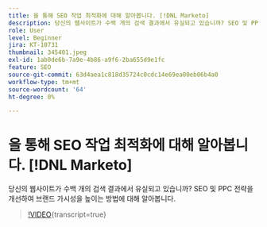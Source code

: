 ```yaml
---
title: 을 통해 SEO 작업 최적화에 대해 알아봅니다. [!DNL Marketo]
description: 당신의 웹사이트가 수백 개의 검색 결과에서 유실되고 있습니까? SEO 및 PPC 전략을 개선하여 브랜드 가시성을 높이는 방법에 대해 알아봅니다.
role: User
level: Beginner
jira: KT-10731
thumbnail: 345401.jpeg
exl-id: 1ab0de6b-7a9e-4b86-a9f6-2ba655d9e1fc
feature: SEO
source-git-commit: 63d4aea1c818d35724c0cdc14e69ea00eb06b4a0
workflow-type: tm+mt
source-wordcount: '64'
ht-degree: 0%

---
```


# 을 통해 SEO 작업 최적화에 대해 알아봅니다. [!DNL Marketo]

당신의 웹사이트가 수백 개의 검색 결과에서 유실되고 있습니까? SEO 및 PPC 전략을 개선하여 브랜드 가시성을 높이는 방법에 대해 알아봅니다.

>[!VIDEO](https://video.tv.adobe.com/v/345401/?quality=12&learn=on){transcript=true}
